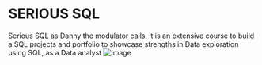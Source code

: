 # SERIOUS SQL
Serious SQL as Danny the modulator calls, it is an extensive course to build a SQL projects and portfolio to showcase strengths in Data exploration using SQL,
as a Data analyst
![image](https://user-images.githubusercontent.com/25104443/212468233-afcfa11a-55a7-4d59-b881-9e8fa787007a.png)
